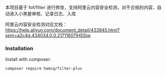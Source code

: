 本项目基于 fof/filter 进行修改，支持阿里云内容安全检测，对不合规的内容，自动进入小黑屋审核、记录日志、入库    

阿里云内容安全检测对应文档：https://help.aliyun.com/document_detail/433945.html?spm=a2c4g.434034.0.0.21711607IHSSjw  

### Installation

Install with composer:

```bash
composer require hamcq/filter-plus
```


